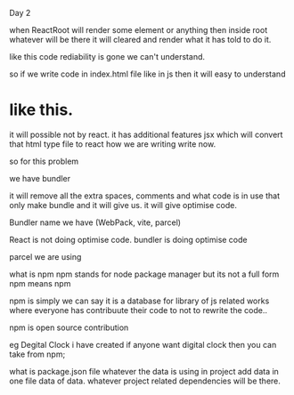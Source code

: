 Day 2

when ReactRoot will render some element or anything then inside root whatever will be there it will
cleared and render what it has told to do it.


like this code rediability is gone we can't understand. 

so if we write code in index.html file like in js then it will easy to understand

<h1>
    like this.
</h1>

it will possible not by react. it has additional features jsx which will convert that html type file to react how we are writing write now.

<!-- we cant push this code on production because there is script file react and reactDOM  which has 5k lines of code 
    many code will there our production will slow there is space comments those fucntions which are not in use. so that makes the websiter run slow.

    less file size : fast run
    file size : kam rakna

 -->
 so for this problem 

 we have bundler

it will remove all the extra spaces, comments and what code is in use that only make bundle and it will give us. it will give optimise code.

Bundler name we have
(WebPack, vite, parcel)

React is not doing optimise code. bundler is doing optimise code

parcel we are using

what is npm 
npm stands for node package manager but its not a full form npm means npm

npm is simply we can say it is a database for library of js related works where everyone has contribuute their code to not to rewrite the code.. 

npm is open source contribution 

eg Degital Clock i have created if anyone want digital clock then you can take from npm;

what is package.json file
whatever the data is using in project add data in one file 
data of data. whatever project related dependencies will be there.